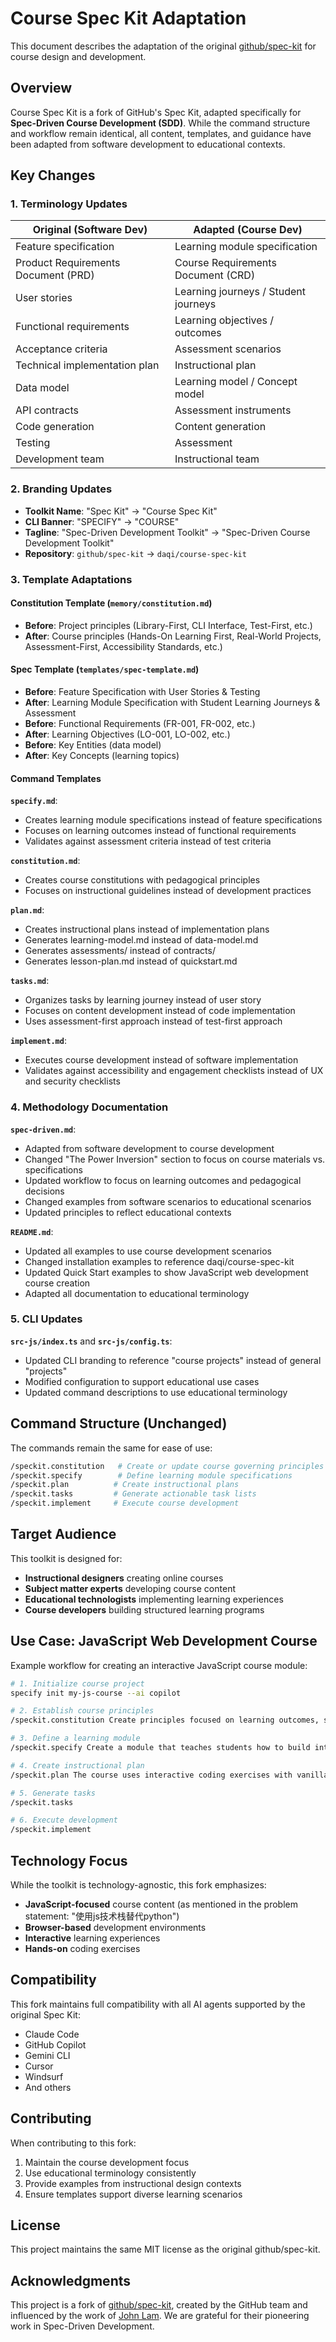 # Course Spec Kit Adaptation

This document describes the adaptation of the original [github/spec-kit](https://github.com/github/spec-kit) for course design and development.

## Overview

Course Spec Kit is a fork of GitHub's Spec Kit, adapted specifically for **Spec-Driven Course Development (SDD)**. While the command structure and workflow remain identical, all content, templates, and guidance have been adapted from software development to educational contexts.

## Key Changes

### 1. Terminology Updates

| Original (Software Dev) | Adapted (Course Dev) |
|------------------------|----------------------|
| Feature specification | Learning module specification |
| Product Requirements Document (PRD) | Course Requirements Document (CRD) |
| User stories | Learning journeys / Student journeys |
| Functional requirements | Learning objectives / outcomes |
| Acceptance criteria | Assessment scenarios |
| Technical implementation plan | Instructional plan |
| Data model | Learning model / Concept model |
| API contracts | Assessment instruments |
| Code generation | Content generation |
| Testing | Assessment |
| Development team | Instructional team |

### 2. Branding Updates

- **Toolkit Name**: "Spec Kit" → "Course Spec Kit"
- **CLI Banner**: "SPECIFY" → "COURSE"
- **Tagline**: "Spec-Driven Development Toolkit" → "Spec-Driven Course Development Toolkit"
- **Repository**: `github/spec-kit` → `daqi/course-spec-kit`

### 3. Template Adaptations

#### Constitution Template (`memory/constitution.md`)
- **Before**: Project principles (Library-First, CLI Interface, Test-First, etc.)
- **After**: Course principles (Hands-On Learning First, Real-World Projects, Assessment-First, Accessibility Standards, etc.)

#### Spec Template (`templates/spec-template.md`)
- **Before**: Feature Specification with User Stories & Testing
- **After**: Learning Module Specification with Student Learning Journeys & Assessment
- **Before**: Functional Requirements (FR-001, FR-002, etc.)
- **After**: Learning Objectives (LO-001, LO-002, etc.)
- **Before**: Key Entities (data model)
- **After**: Key Concepts (learning topics)

#### Command Templates

**`specify.md`**:
- Creates learning module specifications instead of feature specifications
- Focuses on learning outcomes instead of functional requirements
- Validates against assessment criteria instead of test criteria

**`constitution.md`**:
- Creates course constitutions with pedagogical principles
- Focuses on instructional guidelines instead of development practices

**`plan.md`**:
- Creates instructional plans instead of implementation plans
- Generates learning-model.md instead of data-model.md
- Generates assessments/ instead of contracts/
- Generates lesson-plan.md instead of quickstart.md

**`tasks.md`**:
- Organizes tasks by learning journey instead of user story
- Focuses on content development instead of code implementation
- Uses assessment-first approach instead of test-first approach

**`implement.md`**:
- Executes course development instead of software implementation
- Validates against accessibility and engagement checklists instead of UX and security checklists

### 4. Methodology Documentation

**`spec-driven.md`**:
- Adapted from software development to course development
- Changed "The Power Inversion" section to focus on course materials vs. specifications
- Updated workflow to focus on learning outcomes and pedagogical decisions
- Changed examples from software scenarios to educational scenarios
- Updated principles to reflect educational contexts

**`README.md`**:
- Updated all examples to use course development scenarios
- Changed installation examples to reference daqi/course-spec-kit
- Updated Quick Start examples to show JavaScript web development course creation
- Adapted all documentation to educational terminology

### 5. CLI Updates

**`src-js/index.ts`** and **`src-js/config.ts`**:
- Updated CLI branding to reference "course projects" instead of general "projects"
- Modified configuration to support educational use cases
- Updated command descriptions to use educational terminology

## Command Structure (Unchanged)

The commands remain the same for ease of use:

```bash
/speckit.constitution   # Create or update course governing principles
/speckit.specify        # Define learning module specifications
/speckit.plan          # Create instructional plans
/speckit.tasks         # Generate actionable task lists
/speckit.implement     # Execute course development
```

## Target Audience

This toolkit is designed for:
- **Instructional designers** creating online courses
- **Subject matter experts** developing course content
- **Educational technologists** implementing learning experiences
- **Course developers** building structured learning programs

## Use Case: JavaScript Web Development Course

Example workflow for creating an interactive JavaScript course module:

```bash
# 1. Initialize course project
specify init my-js-course --ai copilot

# 2. Establish course principles
/speckit.constitution Create principles focused on learning outcomes, student engagement, accessibility standards, and assessment quality for a JavaScript web development course

# 3. Define a learning module
/speckit.specify Create a module that teaches students how to build interactive web applications using modern JavaScript. Students should learn asynchronous programming concepts, DOM manipulation, and event handling.

# 4. Create instructional plan
/speckit.plan The course uses interactive coding exercises with vanilla JavaScript, HTML, and CSS. Students will work on hands-on projects using browser-based development environments.

# 5. Generate tasks
/speckit.tasks

# 6. Execute development
/speckit.implement
```

## Technology Focus

While the toolkit is technology-agnostic, this fork emphasizes:
- **JavaScript-focused** course content (as mentioned in the problem statement: "使用js技术栈替代python")
- **Browser-based** development environments
- **Interactive** learning experiences
- **Hands-on** coding exercises

## Compatibility

This fork maintains full compatibility with all AI agents supported by the original Spec Kit:
- Claude Code
- GitHub Copilot
- Gemini CLI
- Cursor
- Windsurf
- And others

## Contributing

When contributing to this fork:
1. Maintain the course development focus
2. Use educational terminology consistently
3. Provide examples from instructional design contexts
4. Ensure templates support diverse learning scenarios

## License

This project maintains the same MIT license as the original github/spec-kit.

## Acknowledgments

This project is a fork of [github/spec-kit](https://github.com/github/spec-kit), created by the GitHub team and influenced by the work of [John Lam](https://github.com/jflam). We are grateful for their pioneering work in Spec-Driven Development.
